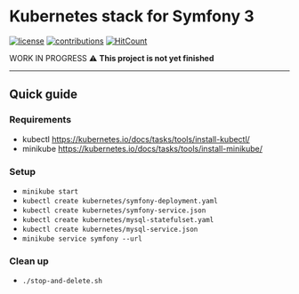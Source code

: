 # Kubernetes stack for Symfony 3

[![license](https://img.shields.io/github/license/mashape/apistatus.svg?style=flat-square)](LICENSE)
[![contributions](https://img.shields.io/badge/contributions-welcome-brightgreen.svg?style=flat-square)](https://github.com/carlosas/kubernetes-for-symfony/issues)
[![HitCount](http://hits.dwyl.com/carlosas/kubernetes-for-symfony.svg)](http://hits.dwyl.com/carlosas/kubernetes-for-symfony)

WORK IN PROGRESS :warning: **This project is not yet finished**

---

## Quick guide

### Requirements

* kubectl https://kubernetes.io/docs/tasks/tools/install-kubectl/
* minikube https://kubernetes.io/docs/tasks/tools/install-minikube/

### Setup

* `minikube start`
* `kubectl create kubernetes/symfony-deployment.yaml`
* `kubectl create kubernetes/symfony-service.json`
* `kubectl create kubernetes/mysql-statefulset.yaml`
* `kubectl create kubernetes/mysql-service.json`
* `minikube service symfony --url`

### Clean up

* `./stop-and-delete.sh`
